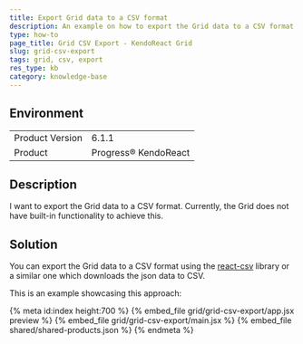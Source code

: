 ```yaml
---
title: Export Grid data to a CSV format
description: An example on how to export the Grid data to a CSV format
type: how-to
page_title: Grid CSV Export - KendoReact Grid
slug: grid-csv-export
tags: grid, csv, export
res_type: kb
category: knowledge-base
---
```

 
## Environment
<table>
	<tbody>
		<tr>
			<td>Product Version</td>
			<td>6.1.1</td>
		</tr>
		<tr>
			<td>Product</td>
			<td>Progress® KendoReact</td>
		</tr>
	</tbody>
</table>

## Description
I want to export the Grid data to a CSV format. Currently, the Grid does not have built-in functionality to achieve this.

## Solution
You can export the Grid data to a CSV format using the [react-csv](https://www.npmjs.com/package/react-csv) library or a similar one which downloads the json data to CSV.

This is an example showcasing this approach:

{% meta id:index height:700 %}
{% embed_file grid/grid-csv-export/app.jsx preview %}
{% embed_file grid/grid-csv-export/main.jsx %}
{% embed_file shared/shared-products.json %} 
{% endmeta %}